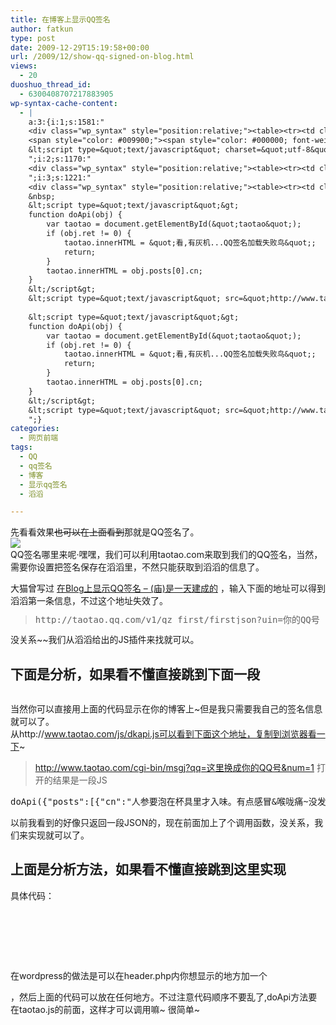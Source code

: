 ```yaml
---
title: 在博客上显示QQ签名
author: fatkun
type: post
date: 2009-12-29T15:19:58+00:00
url: /2009/12/show-qq-signed-on-blog.html
views:
  - 20
duoshuo_thread_id:
  - 6300408707217883905
wp-syntax-cache-content:
  - |
    a:3:{i:1;s:1581:"
    <div class="wp_syntax" style="position:relative;"><table><tr><td class="code"><pre class="xml" style="font-family:monospace;"><span style="color: #009900;"><span style="color: #000000; font-weight: bold;">&lt;script</span> <span style="color: #000066;">type</span>=<span style="color: #ff0000;">&quot;text/javascript&quot;</span><span style="color: #000000; font-weight: bold;">&gt;</span></span>var taotao_qq=12345678; var taotao_num=10;var taotao_type=0;<span style="color: #009900;"><span style="color: #000000; font-weight: bold;">&lt;/script<span style="color: #000000; font-weight: bold;">&gt;</span></span></span>
    <span style="color: #009900;"><span style="color: #000000; font-weight: bold;">&lt;script</span> <span style="color: #000066;">type</span>=<span style="color: #ff0000;">&quot;text/javascript&quot;</span> <span style="color: #000066;">charset</span>=<span style="color: #ff0000;">&quot;utf-8&quot;</span> <span style="color: #000066;">src</span>=<span style="color: #ff0000;">&quot;http://www.taotao.com/js/dkapi.js&quot;</span><span style="color: #000000; font-weight: bold;">&gt;</span><span style="color: #000000; font-weight: bold;">&lt;/script<span style="color: #000000; font-weight: bold;">&gt;</span></span></span></pre></td></tr></table><p class="theCode" style="display:none;">&lt;script type=&quot;text/javascript&quot;&gt;var taotao_qq=12345678; var taotao_num=10;var taotao_type=0;&lt;/script&gt;
    &lt;script type=&quot;text/javascript&quot; charset=&quot;utf-8&quot; src=&quot;http://www.taotao.com/js/dkapi.js&quot;&gt;&lt;/script&gt;</p></div>
    ";i:2;s:1170:"
    <div class="wp_syntax" style="position:relative;"><table><tr><td class="code"><pre class="xml" style="font-family:monospace;">doApi({&quot;posts&quot;:[{&quot;cn&quot;:&quot;人参要泡在杯具里才入味。有点感冒<span style="color: #ddbb00;">&amp;amp;</span>喉咙痛~没发热~~37.1° &quot;,&quot;id&quot;:&quot;14294845341&quot;,&quot;sr&quot;:3,&quot;time&quot;:&quot;3,1&quot;}],&quot;ret&quot;:0,&quot;total&quot;:203,&quot;type&quot;:0,&quot;ui&quot;:{&quot;lrank&quot;:0,&quot;name&quot;:&quot;QQ昵称&quot;,&quot;qq&quot;:你的QQ号,&quot;rank&quot;:0,&quot;rec&quot;:&quot;&quot;,&quot;usn&quot;:9948760}})</pre></td></tr></table><p class="theCode" style="display:none;">doApi({&quot;posts&quot;:[{&quot;cn&quot;:&quot;人参要泡在杯具里才入味。有点感冒&amp;amp;喉咙痛~没发热~~37.1° &quot;,&quot;id&quot;:&quot;14294845341&quot;,&quot;sr&quot;:3,&quot;time&quot;:&quot;3,1&quot;}],&quot;ret&quot;:0,&quot;total&quot;:203,&quot;type&quot;:0,&quot;ui&quot;:{&quot;lrank&quot;:0,&quot;name&quot;:&quot;QQ昵称&quot;,&quot;qq&quot;:你的QQ号,&quot;rank&quot;:0,&quot;rec&quot;:&quot;&quot;,&quot;usn&quot;:9948760}})</p></div>
    ";i:3;s:1221:"
    <div class="wp_syntax" style="position:relative;"><table><tr><td class="code"><pre class="js" style="font-family:monospace;">&lt;div id=&quot;taotao&quot;&gt;&lt;/div&gt;
    &nbsp;
    &lt;script type=&quot;text/javascript&quot;&gt;
    function doApi(obj) {
    	var taotao = document.getElementById(&quot;taotao&quot;);
        if (obj.ret != 0) {
            taotao.innerHTML = &quot;看,有灰机...QQ签名加载失败鸟&quot;;
            return;
        }
    	taotao.innerHTML = obj.posts[0].cn;
    }
    &lt;/script&gt;
    &lt;script type=&quot;text/javascript&quot; src=&quot;http://www.taotao.com/cgi-bin/msgj?qq=你的QQ号&amp;num=1&quot;&gt;&lt;/script&gt;</pre></td></tr></table><p class="theCode" style="display:none;">&lt;div id=&quot;taotao&quot;&gt;&lt;/div&gt;
    
    &lt;script type=&quot;text/javascript&quot;&gt;
    function doApi(obj) {
    	var taotao = document.getElementById(&quot;taotao&quot;);
        if (obj.ret != 0) {
            taotao.innerHTML = &quot;看,有灰机...QQ签名加载失败鸟&quot;;
            return;
        }
    	taotao.innerHTML = obj.posts[0].cn;
    }
    &lt;/script&gt;
    &lt;script type=&quot;text/javascript&quot; src=&quot;http://www.taotao.com/cgi-bin/msgj?qq=你的QQ号&amp;num=1&quot;&gt;&lt;/script&gt;</p></div>
    ";}
categories:
  - 网页前端
tags:
  - QQ
  - qq签名
  - 博客
  - 显示qq签名
  - 滔滔

---
```

先看看效果~~也可以在上面看到~~那就是QQ签名了。  
![][1]  
QQ签名哪里来呢·嘿嘿，我们可以利用taotao.com来取到我们的QQ签名，当然，需要你设置把签名保存在滔滔里，不然只能获取到滔滔的信息了。  
<!--more-->

  
大猫曾写过 [在Blog上显示QQ签名 &#8211; (庙)是一天建成的][2] ，输入下面的地址可以得到滔滔第一条信息，不过这个地址失效了。
> <pre id="line1" style="font-family: monospace; line-height: 14px; padding: 0px; margin: 0px;">http://taotao.qq.com/v1/qz_first/firstjson?uin=你的QQ号</pre>
没关系~~我们从滔滔给出的JS插件来找就可以。
## 下面是分析，如果看不懂直接跳到下面一段

<pre lang="xml"></pre>
当然你可以直接用上面的代码显示在你的博客上~但是我只需要我自己的签名信息就可以了。  
从http://www.taotao.com/js/dkapi.js可以看到下面这个地址，复制到浏览器看一下~
> http://www.taotao.com/cgi-bin/msgj?qq=这里换成你的QQ号&num=1
打开的结果是一段JS
<pre escaped="true" lang="xml">doApi({"posts":[{"cn":"人参要泡在杯具里才入味。有点感冒&amp;喉咙痛~没发热~~37.1° ","id":"14294845341","sr":3,"time":"3,1"}],"ret":0,"total":203,"type":0,"ui":{"lrank":0,"name":"QQ昵称","qq":你的QQ号,"rank":0,"rec":"","usn":9948760}})</pre>
以前我看到的好像只返回一段JSON的，现在前面加上了个调用函数，没关系，我们来实现就可以了。
## 上面是分析方法，如果看不懂直接跳到这里实现

具体代码：
<pre lang="js"><div id="taotao">  </div>



</pre>
在wordpress的做法是可以在header.php内你想显示的地方加一个<div id=&#8221;taotao&#8221;></div>，然后上面的代码可以放在任何地方。不过注意代码顺序不要乱了,doApi方法要在taotao.js的前面，这样才可以调用嘛~
很简单~

 [1]: http://farm5.static.flickr.com/4038/4225675170_4d9dcd1c34.jpg
 [2]: http://ooxx.me/qq-sig.orz